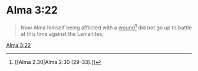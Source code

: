 # Alma 3:22

> Now Alma himself being afflicted with a <u>wound</u>[^a] did not go up to battle at this time against the Lamanites;

[Alma 3:22](https://www.churchofjesuschrist.org/study/scriptures/bofm/alma/3?lang=eng&id=p22#p22)


[^a]: [[Alma 2.30|Alma 2:30 (29-33).]]
